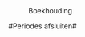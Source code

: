 <properties>
	<page>
		<title>Boekhouding</title>
	</page>
	<menu>
		<position>Boekhouding 
		<title>Introductie</title>
	</menu>
</properties>

#Periodes afsluiten#
<description>
